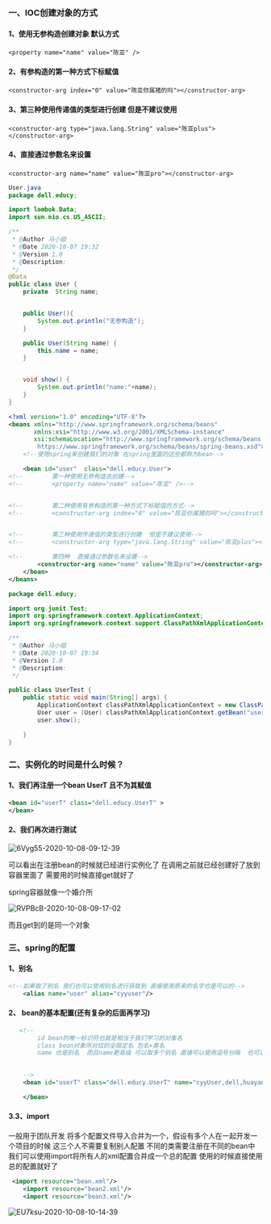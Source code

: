 ### 一、IOC创建对象的方式
#### 1、使用无参构造创建对象  默认方式 
    <property name="name" value="陈亚" />
#### 2、有参构造的第一种方式下标赋值 
    <constructor-arg index="0" value="陈亚你属猪的吗"></constructor-arg>
#### 3、第三种使用传递值的类型进行创建  但是不建议使用 
    <constructor-arg type="java.lang.String" value="陈亚plus"></constructor-arg>
#### 4、直接通过参数名来设置 
    <constructor-arg name="name" value="陈亚pro"></constructor-arg>



```java
User.java
package dell.educy;

import lombok.Data;
import sun.nio.cs.US_ASCII;

/**
 * @Author 马小姐
 * @Date 2020-10-07 19:32
 * @Version 1.0
 * @Description:
 */
@Data
public class User {
    private  String name;


    public User(){
        System.out.println("无参构造");
    }

    public User(String name) {
        this.name = name;
    }


    void show() {
        System.out.println("name:"+name);
    }
}

```





```xml
<?xml version="1.0" encoding="UTF-8"?>
<beans xmlns="http://www.springframework.org/schema/beans"
       xmlns:xsi="http://www.w3.org/2001/XMLSchema-instance"
       xsi:schemaLocation="http://www.springframework.org/schema/beans
        https://www.springframework.org/schema/beans/spring-beans.xsd">
    <!--使用spring来创建我们的对象 在spring里面的这些都称为bean-->

    <bean id="user"  class="dell.educy.User">
<!--        第一种使用无参构造去创建-->
<!--        <property name="name" value="陈亚" />-->


<!--        第二种使用有参构造的第一种方式下标赋值的方式-->
<!--        <constructor-arg index="0" value="陈亚你属猪的吗"></constructor-arg>-->


<!--        第三种使用传递值的类型进行创建  但是不建议使用-->
<!--        <constructor-arg type="java.lang.String" value="陈亚plus"></constructor-arg>-->

<!--        第四种  直接通过参数名来设置-->
        <constructor-arg name="name" value="陈亚pro"></constructor-arg>
    </bean>
</beans>
```



```java
package dell.educy;

import org.junit.Test;
import org.springframework.context.ApplicationContext;
import org.springframework.context.support.ClassPathXmlApplicationContext;

/**
 * @Author 马小姐
 * @Date 2020-10-07 19:34
 * @Version 1.0
 * @Description:
 */

public class UserTest {
    public static void main(String[] args) {
        ApplicationContext classPathXmlApplicationContext = new ClassPathXmlApplicationContext("applicationContext.xml");
        User user = (User) classPathXmlApplicationContext.getBean("user");
        user.show();

    }
}
```



### 二、实例化的时间是什么时候？

#### 1、我们再注册一个bean   UserT  且不为其赋值

```xml
<bean id="userT" class="dell.educy.UserT" >
</bean>
```



#### 2、我们再次进行测试

![6Vyg55-2020-10-08-09-12-39](https://cyymacbookpro.oss-cn-shanghai.aliyuncs.com/Macbookpro/6Vyg55-2020-10-08-09-12-39)



可以看出在注册bean的时候就已经进行实例化了 在调用之前就已经创建好了放到容器里面了 需要用的时候直接get就好了

spring容器就像一个婚介所   

![RVPBcB-2020-10-08-09-17-02](https://cyymacbookpro.oss-cn-shanghai.aliyuncs.com/Macbookpro/RVPBcB-2020-10-08-09-17-02)

而且get到的是同一个对象

### 三、spring的配置

#### 1、别名



```xml
<!--如果取了别名 我们也可以使用别名进行获取到 直接使用原来的名字也是可以的-->
    <alias name="user" alias="cyyuser"/>
```



####  2、 bean的基本配置(还有复杂的后面再学习)



```xml
   <!--
        id bean的唯一标识符也就是相当于我们学习的对象名
        class bean对象所对应的全限定名 包名+类名
        name 也是别名  而且name更高级 可以取多个别名 直接可以使用逗号分隔  也可以直接使用空格分隔
        

    -->
    <bean id="userT" class="dell.educy.UserT" name="cyyUser,dell,huayan,majingxian">

    </bean>
```





#### 3.3、import

一般用于团队开发 将多个配置文件导入合并为一个，假设有多个人在一起开发一个项目的时候  这三个人不需要复制别人配置  不同的类需要注册在不同的bean中 我们可以使用import将所有人的xml配置合并成一个总的配置  使用的时候直接使用总的配置就好了

```xml
 <import resource="bean.xml"/>
    <import resource="bean2.xml"/>
    <import resource="bean3.xml"/>

```



![EU7ksu-2020-10-08-10-14-39](https://cyymacbookpro.oss-cn-shanghai.aliyuncs.com/Macbookpro/EU7ksu-2020-10-08-10-14-39)

